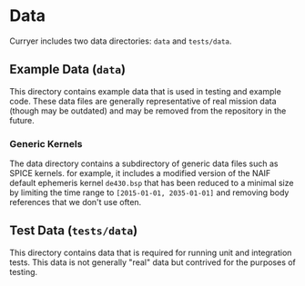 # Data

Curryer includes two data directories: `data` and `tests/data`.

## Example Data (`data`)

This directory contains example data that is used in testing and example code.
These data files are generally representative of real mission data (though may be outdated)
and may be removed from the repository in the future.

### Generic Kernels

The data directory contains a subdirectory of generic data files such as SPICE kernels.
for example, it includes a modified version of the NAIF default ephemeris kernel `de430.bsp`
that has been reduced to a minimal size by limiting the time range to `[2015-01-01, 2035-01-01]` and removing
body references that we don't use often.

## Test Data (`tests/data`)

This directory contains data that is required for running unit and integration tests.
This data is not generally "real" data but contrived for the purposes of testing.
